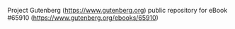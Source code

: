 Project Gutenberg (https://www.gutenberg.org) public repository for
eBook #65910 (https://www.gutenberg.org/ebooks/65910)
